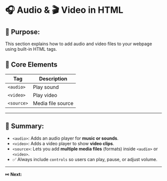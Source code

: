 # 🎧 Audio & 🎬 Video in HTML

## 🎯 Purpose:

This section explains how to add audio and video files to your webpage using built-in HTML tags.

## 📑 Core Elements

| **Tag**     | **Description**    |
| ----------- | ------------------ |
| `<audio>`   | Play sound         |
| `<video>`   | Play video         |
| `<source>`  | Media file source  |

---

## 🔑 Summary:

- `<audio>`: Adds an audio player for **music or sounds**.
- `<video>`: Adds a video player to show **video clips**.
- `<source>`: Lets you add **multiple media files** (formats) inside `<audio>` or `<video>`.
- ✅ Always include `controls` so users can play, pause, or adjust volume.

---

⏭️ **Next:** 
